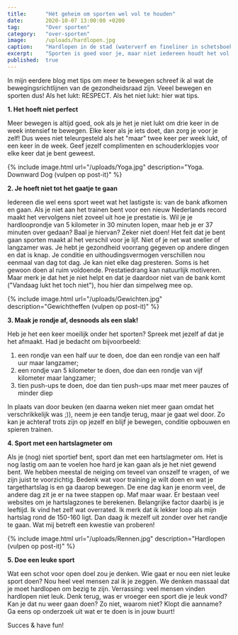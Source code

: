 ```yaml
---
title:      "Hét geheim om sporten wel vol te houden"
date:       2020-10-07 13:00:00 +0200
tag:        "Over sporten"
category:   "over-sporten"
image:      /uploads/hardlopen.jpg
caption:    "Hardlopen in de stad (waterverf en fineliner in schetsboekje)"
excerpt:    "Sporten is goed voor je, maar niet iedereen houdt het vol. Het is een van die dingen die we ons voornemen, een paar weken doen en daarna weer laten versloffen. Mijn gouden regel om het wel vol te houden: luister goed naar je lijf. Zorg dat de drempel om te gaan laag is en dat je blijft bewegen. En als je bezig bent, push jezelf als je het leuk vindt maar niet teveel."
published:  true
---
```


In mijn eerdere blog met tips om meer te bewegen schreef ik al wat de bewegingsrichtlijnen van de gezondheidsraad zijn. Veeel bewegen en sporten dus! Als het lukt: RESPECT. Als het niet lukt: hier wat tips.

**1. Het hoeft niet perfect**

Meer bewegen is altijd goed, ook als je het je niet lukt om drie keer in de week intensief te bewegen. Elke keer als je iets doet, dan zorg je voor je zelf! Dus wees niet teleurgesteld als het "maar" twee keer per week lukt, of een keer in de week. Geef jezelf complimenten en schouderklopjes voor elke keer dat je bent geweest.

{% include image.html url="/uploads/Yoga.jpg" description="Yoga. Downward Dog (vulpen op post-it)" %}

**2. Je hoeft niet tot het gaatje te gaan**

Iedereen die wel eens sport weet wat het lastigste is: van de bank afkomen en gaan. Als je niet aan het trainen bent voor een nieuw Nederlands record maakt het vervolgens niet zoveel uit hoe je prestatie is. Wil je je hardlooprondje van 5 kilometer in 30 minuten lopen, maar heb je er 37 minuten over gedaan? Baal je hiervan? Zeker niet doen! Het feit dat je bent gaan sporten maakt al het verschil voor je lijf. Niet of je net wat sneller of langzamer was. Je hebt je gezondheid voorrang gegeven op andere dingen en dat is knap. Je conditie en uithoudingsvermogen verschillen nou eenmaal van dag tot dag. Je kan niet elke dag presteren. Soms is het gewoon doen al ruim voldoende. Prestatiedrang kan natuurlijk motiveren. Maar merk je dat het je niet helpt en dat je daardoor niet van de bank komt ("Vandaag lukt het toch niet"), hou hier dan simpelweg mee op. 

{% include image.html url="/uploads/Gewichten.jpg" description="Gewichtheffen (vulpen op post-it)" %}

**3. Maak je rondje af, desnoods als een slak!**

Heb je het een keer moeilijk onder het sporten? Spreek met jezelf af dat je het afmaakt. Had je bedacht om bijvoorbeeld:
1. een rondje van een half uur te doen, doe dan een rondje van een half uur maar langzamer; 
2. een rondje van 5 kilometer te doen, doe dan een rondje van vijf kilometer maar langzamer;
3. tien push-ups te doen, doe dan tien push-ups maar met meer pauzes of minder diep 

In plaats van door beuken (en daarna weken niet meer gaan omdat het verschrikkelijk was ;)), neem je een tandje terug, maar je gaat wel door. Zo kan je achteraf trots zijn op jezelf en blijf je bewegen, conditie opbouwen en spieren trainen.

**4. Sport met een hartslagmeter om**

Als je (nog) niet sportief bent, sport dan met een hartslagmeter om. Het is nog lastig om aan te voelen hoe hard je kan gaan als je het niet gewend bent. We hebben meestal de neiging om teveel van onszelf te vragen, of we zijn juist te voorzichtig. Bedenk wat voor training je wilt doen en wat je targethartslag is en ga daarop bewegen. De ene dag kan je enorm veel, de andere dag zit je er na twee stappen op. Maf maar waar. 
Er bestaan veel websites om je hartslagzones te berekenen. Belangrijke factor daarbij is je leeftijd. Ik vind het zelf wat overrated. Ik merk dat ik lekker loop als mijn hartslag rond de 150-160 ligt. Dan daag ik mezelf uit zonder over het randje te gaan. Wat mij betreft een kwestie van proberen!

{% include image.html url="/uploads/Rennen.jpg" description="Hardlopen (vulpen op post-it)" %}

**5. Doe een leuke sport**

Wat een schot voor open doel zou je denken. Wie gaat er nou een niet leuke sport doen? Nou heel veel mensen zal ik je zeggen. We denken massaal dat je moet hardlopen om bezig te zijn. Verrassing: veel mensen vinden hardlopen niet leuk. Denk terug, was er vroeger een sport die je leuk vond? Kan je dat nu weer gaan doen? Zo niet, waarom niet? Klopt die aanname? Ga eens op onderzoek uit wat er te doen is in jouw buurt!

Succes & have fun!
